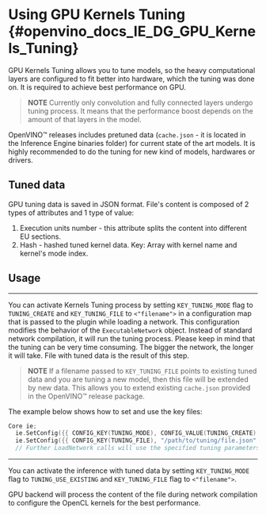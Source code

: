 Using GPU Kernels Tuning {#openvino_docs_IE_DG_GPU_Kernels_Tuning}
======================

GPU Kernels Tuning allows you to tune models, so the heavy computational layers are configured to fit better into
hardware, which the tuning was done on. It is required to achieve best performance on GPU.
> **NOTE** Currently only convolution and fully connected layers undergo tuning process. It means that the performance boost depends on the amount of that layers in the model.

OpenVINO™ releases includes pretuned data (`cache.json` - it is located in the Inference Engine binaries folder) for current state of the art models. It is highly recommended to do the
tuning for new kind of models, hardwares or drivers.

## Tuned data

GPU tuning data is saved in JSON format.
File's content is composed of 2 types of attributes and 1 type of value:
1. Execution units number - this attribute splits the content into different EU sections.
2. Hash - hashed tuned kernel data.
Key: Array with kernel name and kernel's mode index.

## Usage

---

You can activate Kernels Tuning process by setting `KEY_TUNING_MODE` flag to `TUNING_CREATE` and `KEY_TUNING_FILE` to `<"filename">` in a configuration map that is
passed to the plugin while loading a network.
This configuration modifies the behavior of the `ExecutableNetwork` object. Instead of standard network compilation, it will run the tuning process.
Please keep in mind that the tuning can be very time consuming. The bigger the network, the longer it will take.
File with tuned data is the result of this step.

> **NOTE** If a filename passed to `KEY_TUNING_FILE` points to existing tuned data and you are tuning a new model, then this file will be extended by new data. This allows you to extend existing `cache.json` provided in the OpenVINO™ release package. 

The example below shows how to set and use the key files:
```cpp
Core ie;          
  ie.SetConfig({{ CONFIG_KEY(TUNING_MODE), CONFIG_VALUE(TUNING_CREATE) }}, "GPU");
  ie.SetConfig({{ CONFIG_KEY(TUNING_FILE), "/path/to/tuning/file.json" }}, "GPU");
  // Further LoadNetwork calls will use the specified tuning parameters
```
---

You can activate the inference with tuned data by setting `KEY_TUNING_MODE` flag to `TUNING_USE_EXISTING` and
`KEY_TUNING_FILE` flag to `<"filename">`. 

GPU backend will process the content of the file during network compilation to configure the OpenCL kernels for the best performance.
